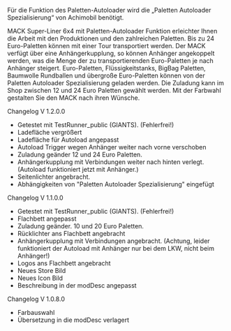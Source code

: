Für die Funktion des Paletten-Autoloader wird die „Paletten Autoloader Spezialisierung“ von Achimobil benötigt.

MACK Super-Liner 6x4 mit Paletten-Autoloader Funktion 
erleichter Ihnen die Arbeit mit den Produktionen und den zahlreichen Paletten.
Bis zu 24 Euro-Paletten können mit einer Tour transportiert werden.
Der MACK verfügt über eine Anhängerkupplung, so können Anhänger angekoppelt werden, was die Menge der zu transportierenden Euro-Paletten je nach Anhänger steigert.
Euro-Paletten,  Flüssigkeitstanks, BigBag Paletten, Baumwolle Rundballen und übergroße Euro-Paletten können von der Paletten Autoloader Spezialisierung geladen werden.
Die Zuladung kann im Shop zwischen 12 und 24 Euro Paletten gewählt werden.
Mit der Farbwahl gestalten Sie den MACK nach ihren Wünsche.

Changelog V 1.2.0.0
- Getestet mit TestRunner_public (GIANTS). (Fehlerfrei!)
- Ladefläche vergrößert
- Ladefläche für Autoload angepasst
- Autoload Trigger wegen Anhänger weiter nach vorne verschoben
- Zuladung geänder 12 und 24 Euro Paletten.
- Anhängerkupplung mit Verbindungen weiter nach hinten verlegt. (Autoload funktioniert jetzt mit Anhänger.)
- Seitenlichter angebracht.
- Abhängigkeiten von "Paletten Autoloader Spezialisierung" eingefügt

Changelog V 1.1.0.0
- Getestet mit TestRunner_public (GIANTS). (Fehlerfrei!)
- Flachbett angepasst
- Zuladung geänder. 10 und 20 Euro Paletten.
- Rücklichter ans Flachbett angebracht
- Anhängerkupplung mit Verbindungen angebracht. (Achtung, leider funktioniert der Autoload mit Anhänger nur bei dem LKW, nicht beim Anhänger!)
- Logos ans Flachbett angebracht
- Neues Store Bild
- Neues Icon Bild
- Beschreibung in der modDesc angepasst

Changelog V 1.0.8.0
- Farbauswahl
- Übersetzung in die modDesc verlagert
